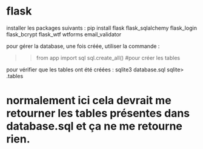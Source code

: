 # flask
installer les packages suivants : 
pip install flask flask_sqlalchemy flask_login flask_bcrypt flask_wtf wtforms email_validator

pour gérer la database, une fois créée, utiliser la commande :
>> from app import sql
>> sql.create_all() #pour créer les tables

pour vérifier que les tables ont été créées : 
sqlite3 database.sql
sqlite> .tables
# normalement ici cela devrait me retourner les tables présentes dans database.sql et ça ne me retourne rien. 
